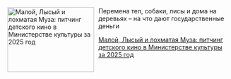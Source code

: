 <!--2025-07-19 12:42:13-->
<div class="yb">
  <div class="rss kino_teatr"><a href="https://www.kino-teatr.ru/blog/y2025/7-19/2109/" title="Малой, Лысый и лохматая Муза: питчинг детского кино в Министерстве культуры за 2025 год"><img src="https://www.kino-teatr.ru/blog/9/0/2109/poster.jpg" width="196" height="147" align="left" hspace="5" style="margin: 0px 10px 0px 5px" alt="Малой, Лысый и лохматая Муза: питчинг детского кино в Министерстве культуры за 2025 год"/></a>Перемена тел, собаки, лисы и дома на деревьях – на что дают государственные деньги <p class="titl"><a href="https://www.kino-teatr.ru/blog/y2025/7-19/2109/">Малой, Лысый и лохматая Муза: питчинг детского кино в Министерстве культуры за 2025 год</a></p></div>
</div>
